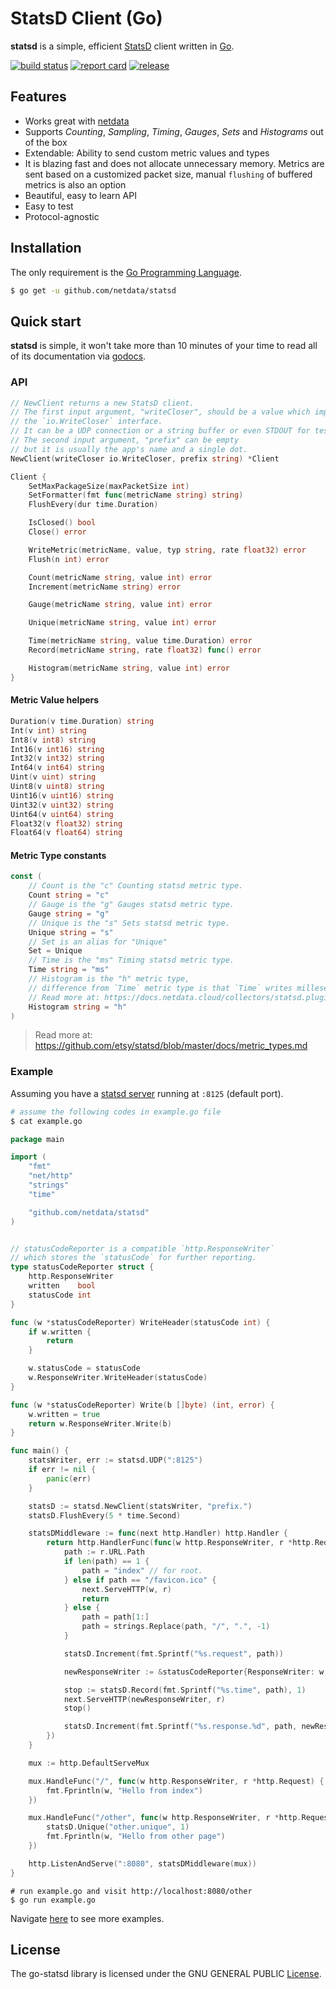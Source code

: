 # StatsD Client (Go)

**statsd** is a simple, efficient [StatsD](https://github.com/etsy/statsd) client written in [Go](https://golang.org).

[![build status](https://img.shields.io/travis/netdata/go-statsd/master.svg?style=flat-square)](https://travis-ci.org/netdata/go-statsd) [![report card](https://img.shields.io/badge/report%20card-a%2B-b13333.svg?style=flat-square)](http://goreportcard.com/report/netdata/go-statsd) [![release](https://img.shields.io/badge/release%20-0.1-0077b3.svg?style=flat-square)](https://github.com/netdata/go-statsd/releases) 

## Features

* Works great with [netdata](https://github.com/netdata/netdata)
* Supports *Counting*, *Sampling*, *Timing*, *Gauges*, *Sets* and *Histograms* out of the box
* Extendable: Ability to send custom metric values and types
* It is blazing fast and does not allocate unnecessary memory. Metrics are sent based on a customized packet size, manual `flushing` of buffered metrics is also an option
* Beautiful, easy to learn API
* Easy to test
* Protocol-agnostic

## Installation

The only requirement is the [Go Programming Language](https://golang.org/dl/).

```sh
$ go get -u github.com/netdata/statsd
```

## Quick start

**statsd** is simple, it won't take more than 10 minutes of your time to read all of its documentation via [godocs](https://godoc.org/github.com/netdata/statsd).

### API

```go
// NewClient returns a new StatsD client.
// The first input argument, "writeCloser", should be a value which implements  
// the `io.WriteCloser` interface.
// It can be a UDP connection or a string buffer or even STDOUT for testing.
// The second input argument, "prefix" can be empty
// but it is usually the app's name and a single dot.
NewClient(writeCloser io.WriteCloser, prefix string) *Client
```

```go
Client {
    SetMaxPackageSize(maxPacketSize int)
    SetFormatter(fmt func(metricName string) string)
    FlushEvery(dur time.Duration)

    IsClosed() bool
    Close() error

    WriteMetric(metricName, value, typ string, rate float32) error
    Flush(n int) error

    Count(metricName string, value int) error
    Increment(metricName string) error

    Gauge(metricName string, value int) error

    Unique(metricName string, value int) error

    Time(metricName string, value time.Duration) error
    Record(metricName string, rate float32) func() error

    Histogram(metricName string, value int) error
}
```

#### Metric Value helpers

```go
Duration(v time.Duration) string
Int(v int) string
Int8(v int8) string
Int16(v int16) string
Int32(v int32) string
Int64(v int64) string
Uint(v uint) string
Uint8(v uint8) string
Uint16(v uint16) string
Uint32(v uint32) string
Uint64(v uint64) string
Float32(v float32) string
Float64(v float64) string
```

#### Metric Type constants

```go
const (
    // Count is the "c" Counting statsd metric type.
    Count string = "c"
    // Gauge is the "g" Gauges statsd metric type.
    Gauge string = "g"
    // Unique is the "s" Sets statsd metric type.
    Unique string = "s"
    // Set is an alias for "Unique"
    Set = Unique
    // Time is the "ms" Timing statsd metric type.
    Time string = "ms"
    // Histogram is the "h" metric type,
    // difference from `Time` metric type is that `Time` writes milleseconds.
    // Read more at: https://docs.netdata.cloud/collectors/statsd.plugin/
    Histogram string = "h"
)
```

> Read more at: https://github.com/etsy/statsd/blob/master/docs/metric_types.md

### Example

Assuming you have a [statsd server](https://github.com/etsy/statsd) running at `:8125` (default port).

```sh
# assume the following codes in example.go file
$ cat example.go
```

```go
package main

import (
	"fmt"
	"net/http"
	"strings"
	"time"

	"github.com/netdata/statsd"
)


// statusCodeReporter is a compatible `http.ResponseWriter`
// which stores the `statusCode` for further reporting.
type statusCodeReporter struct {
    http.ResponseWriter
    written    bool
    statusCode int
}

func (w *statusCodeReporter) WriteHeader(statusCode int) {
    if w.written {
        return
    }

    w.statusCode = statusCode
    w.ResponseWriter.WriteHeader(statusCode)
}

func (w *statusCodeReporter) Write(b []byte) (int, error) {
    w.written = true
    return w.ResponseWriter.Write(b)
}

func main() {
    statsWriter, err := statsd.UDP(":8125")
    if err != nil {
        panic(err)
    }

    statsD := statsd.NewClient(statsWriter, "prefix.")
    statsD.FlushEvery(5 * time.Second)

    statsDMiddleware := func(next http.Handler) http.Handler {
        return http.HandlerFunc(func(w http.ResponseWriter, r *http.Request) {
            path := r.URL.Path
            if len(path) == 1 {
                path = "index" // for root.
            } else if path == "/favicon.ico" {
                next.ServeHTTP(w, r)
                return
            } else {
                path = path[1:]
                path = strings.Replace(path, "/", ".", -1)
            }

            statsD.Increment(fmt.Sprintf("%s.request", path))

            newResponseWriter := &statusCodeReporter{ResponseWriter: w, statusCode: http.StatusOK}

            stop := statsD.Record(fmt.Sprintf("%s.time", path), 1)
            next.ServeHTTP(newResponseWriter, r)
            stop()

            statsD.Increment(fmt.Sprintf("%s.response.%d", path, newResponseWriter.statusCode))
        })
    }

    mux := http.DefaultServeMux

    mux.HandleFunc("/", func(w http.ResponseWriter, r *http.Request) {
        fmt.Fprintln(w, "Hello from index")
    })

    mux.HandleFunc("/other", func(w http.ResponseWriter, r *http.Request) {
        statsD.Unique("other.unique", 1)
        fmt.Fprintln(w, "Hello from other page")
    })

    http.ListenAndServe(":8080", statsDMiddleware(mux))
}
```

```
# run example.go and visit http://localhost:8080/other
$ go run example.go
```

Navigate [here](_examples) to see more examples.

## License

The go-statsd library is licensed under the GNU GENERAL PUBLIC [License](LICENSE).
